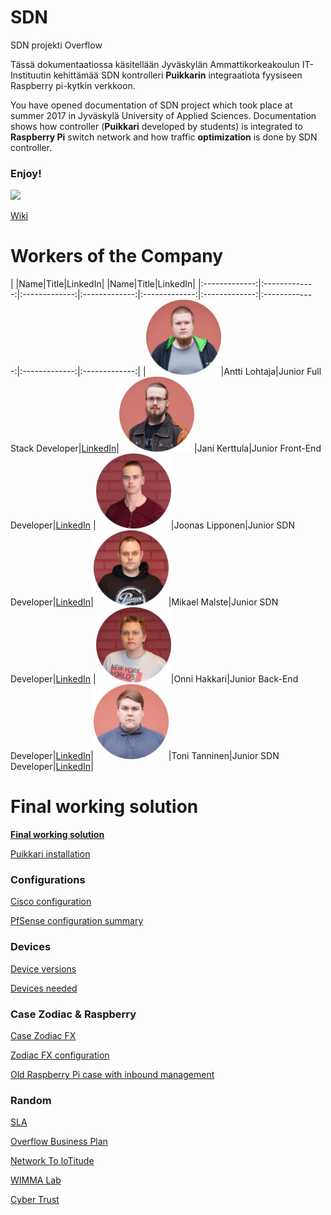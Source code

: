 # SDN
SDN projekti Overflow

Tässä dokumentaatiossa käsitellään Jyväskylän Ammattikorkeakoulun IT-Instituutin kehittämää SDN kontrolleri __Puikkarin__ integraatiota fyysiseen Raspberry pi-kytkin verkkoon. 

You have opened documentation of SDN project which took place at summer 2017 in Jyväskylä University of Applied Sciences. Documentation shows how controller (__Puikkari__ developed by students) is integrated to __Raspberry Pi__ switch network and how traffic __optimization__ is done by SDN controller.

### __Enjoy!__

<img src="https://cybertrust.labranet.jamk.fi/cf2017/overflow/raw/master/pictures/overflow_A3.png" width="800" />

[Wiki](https://cybertrust.labranet.jamk.fi/cf2017/overflow/wikis/home)

# Workers of the Company

|  |Name|Title|LinkedIn|   |Name|Title|LinkedIn|
|:-------------:|:-------------:|:-------------:|:-------------:|:-------------:|:-------------:|:-------------:|:-------------:|:-------------:|
|<img src="https://github.com/joolip/SDN/blob/master/pictures/antti.jpg" width="120" />|Antti Lohtaja|Junior Full Stack Developer|[LinkedIn](https://www.linkedin.com/in/antti-lohtaja-528201133/)|<img src="https://github.com/joolip/SDN/blob/master/pictures/jani.jpg" width="120" />|Jani Kerttula|Junior Front-End Developer|[LinkedIn](https://www.linkedin.com/in/jani-kerttula-54938b12b/)
|<img src="https://github.com/joolip/SDN/blob/master/pictures/joonas.jpg" width="120" />|Joonas Lipponen|Junior SDN Developer|[LinkedIn](https://www.linkedin.com/in/joonas-l-8994b2143/)|<img src="https://github.com/joolip/SDN/blob/master/pictures/mikael.jpg" width="120" />|Mikael Malste|Junior SDN Developer|[LinkedIn](https://www.linkedin.com/in/mikael-malste-999bb3143/)
|<img src="https://github.com/joolip/SDN/blob/master/pictures/onni.jpg" width="120" />|Onni Hakkari|Junior Back-End Developer|[LinkedIn](https://www.linkedin.com/in/onni-hakkari-802190130/)|<img src="https://github.com/joolip/SDN/blob/master/pictures/toni.jpg" width="120" />|Toni Tanninen|Junior SDN Developer|[LinkedIn](https://www.linkedin.com/in/toni-tanninen-161262144/)|

# Final working solution

__[Final working solution](https://github.com/joolip/SDN/blob/master/FinalVersion/README.md)__

[Puikkari installation](https://cybertrust.labranet.jamk.fi/cf2017/overflow/wikis/puikkari/installation)

### Configurations

[Cisco configuration](https://github.com/joolip/SDN/blob/master/Cisco/README.md)

[PfSense configuration summary](https://github.com/joolip/SDN/blob/master/PfSense/final.md)

### Devices

[Device versions](https://github.com/joolip/SDN/blob/master/Random/versions.md)

[Devices needed](https://github.com/joolip/SDN/blob/master/Random/devices.md)

### Case Zodiac & Raspberry

[Case Zodiac FX](https://github.com/joolip/SDN/blob/master/ZodiacFX/README.md)

[Zodiac FX configuration](https://github.com/joolip/SDN/blob/master/ZodiacFX/Zodiac_conf.txt)

[Old Raspberry Pi case with inbound management](https://github.com/joolip/SDN/blob/master/OldCase/README.md)

### Random

[SLA](https://github.com/joolip/SDN/blob/master/pictures/SLA-Overflow.pdf)

[Overflow Business Plan](https://github.com/joolip/SDN/blob/master/pictures/business_plan.jpg)

[Network To IoTitude](https://github.com/joolip/SDN/blob/master/IoTitudeNetwork/README.md)

[WIMMA Lab](https://wimmalab.github.io/)

[Cyber Trust](https://cybertrust.labranet.jamk.fi/ct/public/blob/master/README.md)
